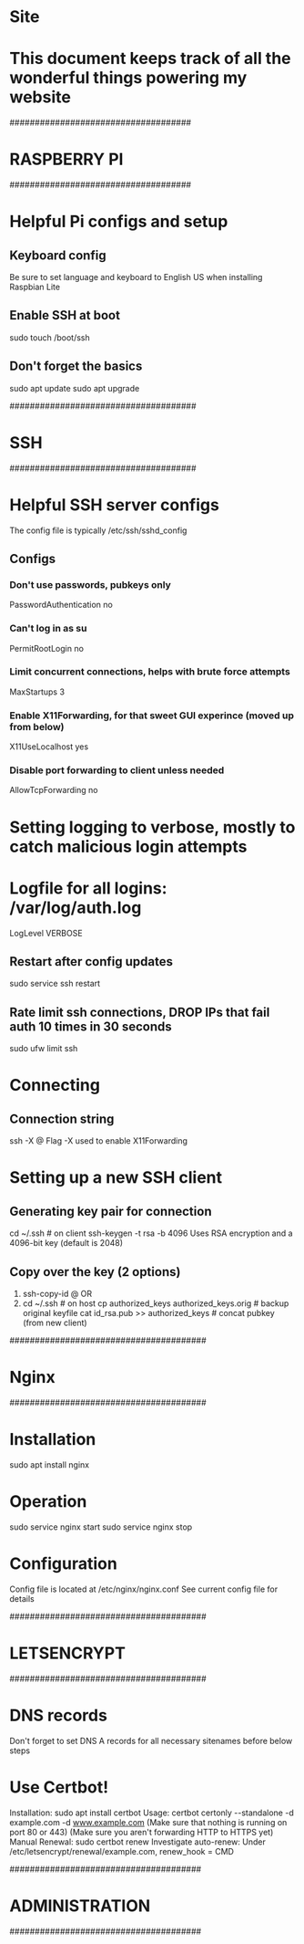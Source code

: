 
# Site
# This document keeps track of all the wonderful things powering my website

####################################
# RASPBERRY PI
####################################

# Helpful Pi configs and setup

## Keyboard config
Be sure to set language and keyboard to English US when installing Raspbian Lite

## Enable SSH at boot
sudo touch /boot/ssh

## Don't forget the basics
sudo apt update
sudo apt upgrade

#####################################
# SSH
#####################################

# Helpful SSH server configs

The config file is typically /etc/ssh/sshd_config

## Configs
### Don't use passwords, pubkeys only
PasswordAuthentication no
### Can't log in as su
PermitRootLogin no
### Limit concurrent connections, helps with brute force attempts
MaxStartups 3
### Enable X11Forwarding, for that sweet GUI experince (moved up from below)
X11UseLocalhost yes
### Disable port forwarding to client unless needed
AllowTcpForwarding no
# Setting logging to verbose, mostly to catch malicious login attempts
# Logfile for all logins: /var/log/auth.log
LogLevel VERBOSE

## Restart after config updates
sudo service ssh restart

## Rate limit ssh connections, DROP IPs that fail auth 10 times in 30 seconds
sudo ufw limit ssh

# Connecting

## Connection string
ssh -X <USERNAME>@<HOST>
Flag -X used to enable X11Forwarding

# Setting up a new SSH client

## Generating key pair for connection
cd ~/.ssh # on client
ssh-keygen -t rsa -b 4096
Uses RSA encryption and a 4096-bit key (default is 2048)

## Copy over the key (2 options)
1) ssh-copy-id <USERNAME>@<HOST>
OR
2) cd ~/.ssh # on host
cp authorized_keys authorized_keys.orig # backup original keyfile
cat id_rsa.pub >> authorized_keys # concat pubkey (from new client)

#######################################
# Nginx
#######################################

# Installation
sudo apt install nginx

# Operation
sudo service nginx start
sudo service nginx stop

# Configuration
Config file is located at /etc/nginx/nginx.conf
See current config file for details

#######################################
# LETSENCRYPT
#######################################

# DNS records
Don't forget to set DNS A records for all necessary sitenames before below steps

# Use Certbot!
Installation: sudo apt install certbot
Usage: certbot certonly --standalone -d example.com -d www.example.com
(Make sure that nothing is running on port 80 or 443)
(Make sure you aren't forwarding HTTP to HTTPS yet)
Manual Renewal: sudo certbot renew
Investigate auto-renew: Under /etc/letsencrypt/renewal/example.com, renew_hook = CMD

######################################
# ADMINISTRATION
######################################

